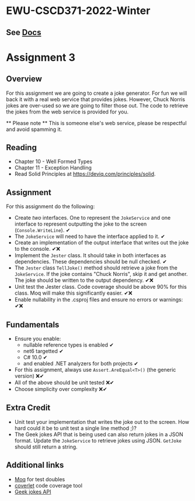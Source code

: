 # EWU-CSCD371-2022-Winter

## See [Docs](Docs)

# Assignment 3

## Overview
For this assignment we are going to create a joke generator. For fun we will back it with a real web service that provides jokes. However, Chuck Norris jokes are over-used so we are going to filter those out. The code to retrieve the jokes from the web service is provided for you. 

** Please note ** This is someone else's web service, please be respectful and avoid spamming it. 

## Reading
- Chapter 10 - Well Formed Types
- Chapter 11 - Exception Handling
- Read Solid Principles at https://deviq.com/principles/solid.

## Assignment

For this assignment do the following:

- Create *two* interfaces. One to represent the `JokeService` and one interface to represent outputting the joke to the screen (`Console.WriteLine`). ✔
- The `JokeService` will need to have the interface applied to it. ✔
- Create an implementation of the output interface that writes out the joke to the console. ✔❌
- Implement the `Jester` class. It should take in both interfaces as dependencies. These dependencies should be null checked. ✔
- The `Jester` class `TellJoke()` method should retrieve a joke from the `JokeService`. If the joke contains "Chuck Norris", skip it and get another. The joke should be written to the output dependency. ✔❌
- Unit test the Jester class. Code coverage should be above 90% for this class. Moq will make this significantly easier. ✔❌
- Enable nullability in the .csproj files and ensure no errors or warnings: ✔❌

## Fundamentals
- Ensure you enable:
  - nullable reference types is enabled  ✔
  - net6 targetted  ✔
  - C# 10.0  ✔
  - and enabled .NET analyzers for both projects ✔
- For this assignment, always use `Assert.AreEqual<T>()` (the generic version)  ❌✔
- All of the above should be unit tested ❌✔
- Choose simplicity over complexity ❌✔
  
## Extra Credit
- Unit test your implementation that writes the joke out to the screen. How hard could it be to unit test a single line method ;)?
- The Geek jokes API that is being used can also return jokes in a JSON format. Update the `JokeService` to retrieve jokes using JSON. `GetJoke` should still return a string.

## Additional links
- [Moq](https://github.com/moq/moq4) for test doubles
- [coverlet](https://github.com/coverlet-coverage/coverlet#Quick-Start) code coverage tool
- [Geek jokes API](https://github.com/sameerkumar18/geek-joke-api)

